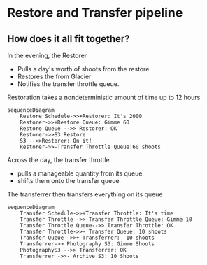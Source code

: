 # Restore and Transfer pipeline
## How does it all fit together?

In the evening, the Restorer 
* Pulls a day's worth of shoots from the restore
* Restores the from Glacier
* Notifies the transfer throttle queue.

Restoration takes a nondeterministic amount of time up to 12 hours
```mermaid
sequenceDiagram
    Restore Schedule->>+Restorer: It's 2000
    Restorer->>+Restore Queue: Gimme 60
    Restore Queue -->> Restorer: OK
    Restorer->>S3:Restore
    S3 -->>Restorer: On it!
    Restorer->>-Transfer Throttle Queue:60 shoots
```

Across the day, the transfer throttle 
* pulls a manageable quantity from its queue
* shifts them onto the transfer queue

The transferrer then transfers everything on its queue
```mermaid
sequenceDiagram
    Transfer Schedule->>+Transfer Throttle: It's time
    Transfer Throttle ->> Transfer Throttle Queue: Gimme 10
    Transfer Throttle Queue-->> Transfer Throttle: OK
    Transfer Throttle->>- Transfer Queue: 10 shoots
    Transfer Queue ->>+ Transferrer:  10 shoots
    Transferrer->> Photography S3: Gimme Shoots
    PhotographyS3 -->> Transferrer: OK
    Transferrer ->>- Archive S3: 10 Shoots
```
